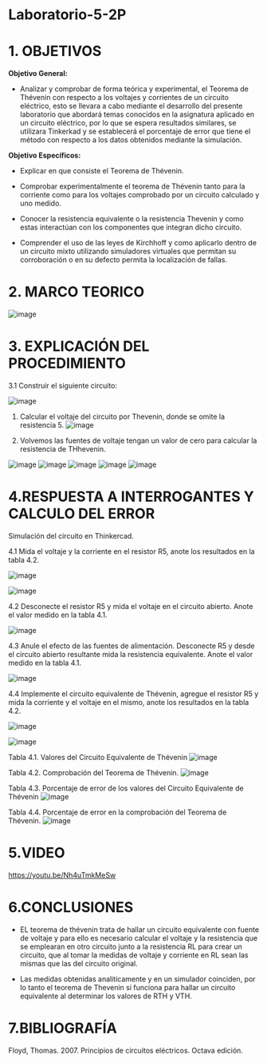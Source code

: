 # Laboratorio-5-2P
# 1. OBJETIVOS 

**Objetivo General:**

* Analizar y comprobar de forma teórica y experimental, el Teorema de Thévenin con respecto a los voltajes y corrientes de un circuito eléctrico, esto se llevara a cabo mediante el desarrollo del presente laboratorio que abordará temas conocidos en la asignatura aplicado en un circuito eléctrico, por lo que se espera resultados similares, se utilizara Tinkerkad y se establecerá el porcentaje de error que tiene el método con respecto a los datos obtenidos mediante la simulación.

**Objetivo Específicos:**

* Explicar en que consiste el Teorema de Thévenin.

* Comprobar experimentalmente el teorema de Thévenin tanto para la corriente como para los voltajes comprobado por un circuito calculado y uno medido.

* Conocer la resistencia equivalente o la resistencia Thevenin y como estas interactúan con los componentes que integran dicho circuito.

* Comprender el uso de las leyes de Kirchhoff y como aplicarlo dentro de un circuito mixto utilizando simuladores virtuales que permitan su corroboración o en su defecto permita la localización de fallas.

# 2. MARCO TEORICO 

![image](https://user-images.githubusercontent.com/105617383/177440283-5c7727d8-3bb6-4a21-9ef3-8dc4cccaa621.png)

# 3. EXPLICACIÓN DEL PROCEDIMIENTO 

3.1 Construir el siguiente circuito:

![image](https://user-images.githubusercontent.com/105617383/177440698-03178f5a-7fc6-4d08-a474-2531747f76cb.png)

1. Calcular el voltaje del circuito por Thevenin, donde se omite la resistencia 5.
![image](https://user-images.githubusercontent.com/105671763/177682928-8a6ffeef-c77c-45f0-bd09-8605b9ab513d.png)

2. Volvemos las fuentes de voltaje tengan un valor de cero para calcular la resistencia de THhevenin.

![image](https://user-images.githubusercontent.com/105617383/177764541-d5a13b6b-4eb3-49fe-a837-e6393d2a9d32.png)
![image](https://user-images.githubusercontent.com/105671763/177683683-6d7f1cd2-db63-48a2-acdb-93ce4182281f.png)
![image](https://user-images.githubusercontent.com/105671763/177684199-9d3ec9c0-9b66-4ef0-a65b-39331fb3d36f.png)
![image](https://user-images.githubusercontent.com/105671763/177684507-f9b66865-10ba-4d45-90ed-64df85adc644.png)
![image](https://user-images.githubusercontent.com/105671763/177684830-d3bc7349-898a-428f-a05e-6c4a8ef5d9f0.png)



# 4.RESPUESTA A INTERROGANTES Y CALCULO DEL ERROR

Simulación del circuito en Thinkercad.

4.1 Mida el voltaje y la corriente en el resistor R5, anote los resultados en la tabla 4.2.

![image](https://user-images.githubusercontent.com/105617383/177672441-e65e45d7-6a60-450d-825e-23d1cb209fee.png)

![image](https://user-images.githubusercontent.com/105617383/177672457-f81a2d78-99ac-474c-9eac-1c83b932d56e.png)

4.2 Desconecte el resistor R5 y mida el voltaje en el circuito abierto. Anote el valor medido en la tabla 4.1.

![image](https://user-images.githubusercontent.com/105617383/177672466-aca65ce5-551b-4eac-b930-eccb333dd53d.png)

4.3 Anule el efecto de las fuentes de alimentación. Desconecte R5 y desde el circuito abierto resultante mida la resistencia equivalente. Anote el valor medido en la tabla 4.1.

![image](https://user-images.githubusercontent.com/105617383/177672479-0efc91d1-db44-400a-98d9-276c996275a5.png)

4.4 Implemente el circuito equivalente de Thévenin, agregue el resistor R5 y mida la corriente y el voltaje en el mismo, anote los resultados en la tabla 4.2.

![image](https://user-images.githubusercontent.com/105617383/177672488-cca7ee76-53ed-4b57-a46d-44e59c03824f.png)

![image](https://user-images.githubusercontent.com/105617383/177672494-6281e661-52f8-458c-8a9a-5d180fb2e454.png)

Tabla 4.1. Valores del Circuito Equivalente de Thévenin
![image](https://user-images.githubusercontent.com/105671763/177704341-5f2a496b-07e2-4625-83f5-6a3cf0a4328b.png)

Tabla 4.2. Comprobación del Teorema de Thévenin.
![image](https://user-images.githubusercontent.com/105671763/177704385-0811d736-8e70-4120-9dea-41d3606a8404.png)

Tabla 4.3. Porcentaje de error de los valores del Circuito Equivalente de Thévenin
![image](https://user-images.githubusercontent.com/105671763/177704490-cef952f1-f8fb-43bc-90f8-f41d4ee11812.png)

Tabla 4.4. Porcentaje de error en la comprobación del Teorema de Thévenin.
![image](https://user-images.githubusercontent.com/105671763/177704525-88b04143-0433-41a8-a0bf-6173c44ae5a9.png)

# 5.VIDEO

https://youtu.be/Nh4uTmkMeSw

# 6.CONCLUSIONES

* EL teorema de thévenin trata de hallar un circuito equivalente con fuente de voltaje y para ello es necesario calcular el voltaje y la resistencia que se emplearan en otro circuito junto a la resistencia RL para crear un circuito, que al tomar la medidas de voltaje y corriente en RL sean las mismas que las del circuito original.

* Las medidas obtenidas analiticamente y en un simulador coinciden, por lo tanto el teorema de Thevenin si funciona para hallar un circuito equivalente al determinar los valores de RTH y VTH.

# 7.BIBLIOGRAFÍA

Floyd, Thomas. 2007. Principios de circuitos eléctricos. Octava edición.
